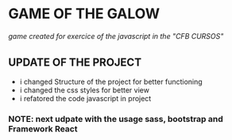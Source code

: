 # GAME OF THE GALOW

###### game created for exercice of the javascript in the "CFB CURSOS"

## UPDATE OF THE PROJECT

* i changed Structure of the project for better functioning
* i changed the css styles for better view
* i refatored the code javascript in project

### **NOTE**: next udpate with the usage sass, bootstrap and Framework React
